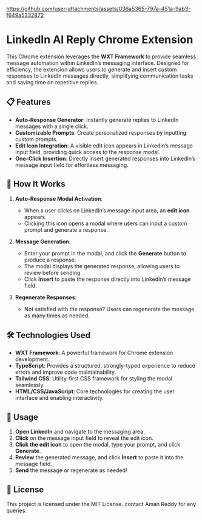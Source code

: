 
https://github.com/user-attachments/assets/036a5365-797a-451a-9ab3-f649a5332872






# LinkedIn AI Reply Chrome Extension

This Chrome extension leverages the **WXT Framework** to provide seamless message automation within LinkedIn’s messaging interface. Designed for efficiency, the extension allows users to generate and insert custom responses to LinkedIn messages directly, simplifying communication tasks and saving time on repetitive replies.

## 📋 Features

- **Auto-Response Generator**: Instantly generate replies to LinkedIn messages with a single click.
- **Customizable Prompts**: Create personalized responses by inputting custom prompts.
- **Edit Icon Integration**: A visible edit icon appears in LinkedIn’s message input field, providing quick access to the response modal.
- **One-Click Insertion**: Directly insert generated responses into LinkedIn’s message input field for effortless messaging.

## 🚀 How It Works

1. **Auto-Response Modal Activation**:
   - When a user clicks on LinkedIn’s message input area, an **edit icon** appears.
   - Clicking this icon opens a modal where users can input a custom prompt and generate a response.

2. **Message Generation**:
   - Enter your prompt in the modal, and click the **Generate** button to produce a response. 
   - The modal displays the generated response, allowing users to review before sending.
   - Click **Insert** to paste the response directly into LinkedIn’s message field.

3. **Regenerate Responses**:
   - Not satisfied with the response? Users can regenerate the message as many times as needed.

## 🛠 Technologies Used

- **WXT Framework**: A powerful framework for Chrome extension development.
- **TypeScript**: Provides a structured, strongly-typed experience to reduce errors and improve code maintainability.
- **Tailwind CSS**: Utility-first CSS framework for styling the modal seamlessly.
- **HTML/CSS/JavaScript**: Core technologies for creating the user interface and enabling interactivity.

## 🧩 Usage

1. **Open LinkedIn** and navigate to the messaging area.
2. **Click** on the message input field to reveal the edit icon.
3. **Click the edit icon** to open the modal, type your prompt, and click **Generate**.
4. **Review** the generated message, and click **Insert** to paste it into the message field.
5. **Send** the message or regenerate as needed!

## 📄 License

This project is licensed under the MIT License.
contact Aman Reddy for any queries.

